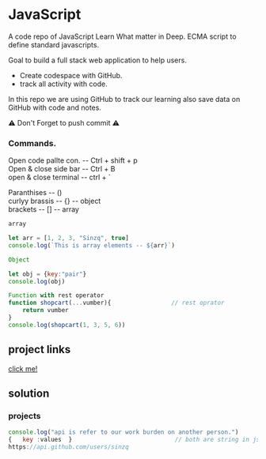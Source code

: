 # JavaScript

A code repo of JavaScript Learn What matter in Deep.
ECMA script to define standard javascripts.

Goal to build a full stack web application to help users.
* Create codespace with GitHub.
* track all activity with code.

In this repo we are using GitHub to track our learning also save data on GitHub with code and notes. <br>

⚠️ Don't Forget to push commit ⚠️

### Commands.
Open code pallte con. -- Ctrl + shift + p     <br>
Open & close side bar -- Ctrl + B             <br>
open & close terminal -- ctrl + `             <br>

Paranthises    -- ()					<br>
curlyy brassis -- {} -- object			<br>
brackets       -- [] -- array			<br>

```Javascript 
array

let arr = [1, 2, 3, "Sinzq", true]
console.log(`This is array elements -- ${arr}`)

```

```Javascript 
Object  

let obj = {key:"pair"}
console.log(obj)
```


```javascript 
Function with rest operator 
function shopcart(...vumber){                 // rest oprator 
    return vumber
}
console.log(shopcart(1, 3, 5, 6))
```

## project links 
[click me!](https://github.com/sinzq)


## solution

### projects


```javascript 
console.log("api is refer to our work burden on another person.")
{	key :values  }                             // both are string in json 
https://api.github.com/users/sinzq
```
